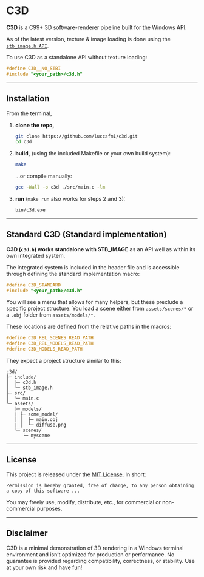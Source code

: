 
# C3D

**C3D** is a C99+ 3D software-renderer pipeline built for the Windows API.

As of the latest version, texture & image loading is done using the [`stb_image.h API`](https://github.com/nothings/stb). 

To use C3D as a standalone API without texture loading:

```C
#define C3D__NO_STBI
#include "<your_path>/c3d.h"
```

---

## Installation

From the terminal,

1. **clone the repo,**

   ```bash
   git clone https://github.com/luccafm1/c3d.git
   cd c3d
   ```

2. **build,** (using the included Makefile or your own build system):

   ```bash
   make
   ```
   ...or compile manually:
   ```bash
   gcc -Wall -o c3d ./src/main.c -lm
   ```

3. **run** (`make run` also works for steps 2 and 3):

   ```bash
   bin/c3d.exe
   ```

---

## Standard C3D (Standard implementation)

**C3D (`c3d.h`) works standalone with STB_IMAGE** as an API well as within its own integrated system.  

The integrated system is included in the header file and is accessible through defining the standard implementation macro:

```C
#define C3D_STANDARD
#include "<your_path>/c3d.h" 
```

You will see a menu that allows for many helpers, but these preclude a specific project structure. You load a scene either from `assets/scenes/*` or a `.obj` folder from `assets/models/*`.

These locations are defined from the relative paths in the macros:

```C
#define C3D_REL_SCENES_READ_PATH   
#define C3D_REL_MODELS_READ_PATH
#define C3D_MODELS_READ_PATH
```

They expect a project structure similar to this:

```
c3d/
├─ include/
│  ├─ c3d.h
│  └─ stb_image.h
├─ src/
│  └─ main.c
└─ assets/
   ├─ models/
   | ├─ some_model/
   | │  ├─ main.obj
   | │  └─ diffuse.png
   └─ scenes/
      └─ myscene
```

---

## License

This project is released under the [MIT License](LICENSE). In short:

```
Permission is hereby granted, free of charge, to any person obtaining a copy of this software ...
```

You may freely use, modify, distribute, etc., for commercial or non-commercial purposes.

---

## Disclaimer

C3D is a minimal demonstration of 3D rendering in a Windows terminal environment and isn’t optimized for production or performance. No guarantee is provided regarding compatibility, correctness, or stability. Use at your own risk and have fun!
